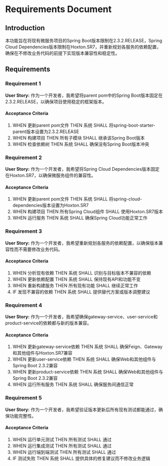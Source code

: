 # Requirements Document

## Introduction

本功能旨在将现有微服务项目的Spring Boot版本限制在2.3.2.RELEASE，Spring Cloud Dependencies版本限制在Hoxton.SR7，并重新规划各服务的依赖配置，确保在不修改业务代码的前提下实现版本兼容性和稳定性。

## Requirements

### Requirement 1

**User Story:** 作为一个开发者，我希望将parent pom中的Spring Boot版本固定在2.3.2.RELEASE，以确保项目使用稳定的框架版本。

#### Acceptance Criteria

1. WHEN 更新parent pom文件 THEN 系统 SHALL 将spring-boot-starter-parent版本设置为2.3.2.RELEASE
2. WHEN 构建项目 THEN 所有子模块 SHALL 继承该Spring Boot版本
3. WHEN 检查依赖树 THEN 系统 SHALL 确保没有Spring Boot版本冲突

### Requirement 2

**User Story:** 作为一个开发者，我希望将Spring Cloud Dependencies版本固定在Hoxton.SR7，以确保微服务组件的兼容性。

#### Acceptance Criteria

1. WHEN 更新parent pom文件 THEN 系统 SHALL 将spring-cloud-dependencies版本设置为Hoxton.SR7
2. WHEN 构建项目 THEN 所有Spring Cloud组件 SHALL 使用Hoxton.SR7版本
3. WHEN 运行服务 THEN 系统 SHALL 确保Spring Cloud功能正常工作

### Requirement 3

**User Story:** 作为一个开发者，我希望重新规划各服务的依赖配置，以确保版本兼容性而不需要修改业务代码。

#### Acceptance Criteria

1. WHEN 分析现有依赖 THEN 系统 SHALL 识别与目标版本不兼容的依赖
2. WHEN 更新依赖配置 THEN 系统 SHALL 保持现有API和功能不变
3. WHEN 重新构建服务 THEN 所有现有功能 SHALL 继续正常工作
4. IF 发现不兼容的依赖 THEN 系统 SHALL 提供替代方案或版本调整建议

### Requirement 4

**User Story:** 作为一个开发者，我希望确保gateway-service、user-service和product-service的依赖都与新的版本兼容。

#### Acceptance Criteria

1. WHEN 更新gateway-service依赖 THEN 系统 SHALL 确保Feign、Gateway和其他组件与Hoxton.SR7兼容
2. WHEN 更新user-service依赖 THEN 系统 SHALL 确保Web和其他组件与Spring Boot 2.3.2兼容
3. WHEN 更新product-service依赖 THEN 系统 SHALL 确保Web和其他组件与Spring Boot 2.3.2兼容
4. WHEN 运行所有服务 THEN 系统 SHALL 确保服务间通信正常

### Requirement 5

**User Story:** 作为一个开发者，我希望验证版本更新后所有现有测试都能通过，确保功能完整性。

#### Acceptance Criteria

1. WHEN 运行单元测试 THEN 所有测试 SHALL 通过
2. WHEN 运行集成测试 THEN 所有测试 SHALL 通过
3. WHEN 运行端到端测试 THEN 所有测试 SHALL 通过
4. IF 测试失败 THEN 系统 SHALL 提供具体的修复建议而不修改业务逻辑